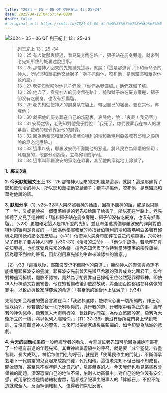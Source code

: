 ```yaml
---
title: "2024 – 05 – 06 QT 列王紀上 13：25~34"
date: 2025-04-12T04:57:49+0800
draft: false
# original_url: https://cmtc.tw/2024-05-06-qt-%e5%88%97%e7%8e%8b%e7%b4%80%e4%b8%8a-13%ef%bc%9a2534
---
```


![2024 – 05 – 06 QT 列王紀上 13：25~34](/images/qt.jpg  "2024 – 05 – 06 QT 列王紀上 13：25~34")

> 列王紀上 13：25~34  
> 13：25 有人從那裏經過，看見屍身倒在路上，獅子站在屍身旁邊，就來到老先知所住的城裏述說這事。  
> 13：26 那帶神人回來的先知聽見這事，就說：「這是那違背了耶和華命令的神人，所以耶和華把他交給獅子；獅子抓傷他，咬死他，是應驗耶和華對他說的話。」  
> 13：27 老先知就吩咐他兒子們說：「你們為我備驢。」他們就備了驢。  
> 13：28 他去了，看見神人的屍身倒在路上，驢和獅子站在屍身旁邊，獅子卻沒有吃屍身，也沒有抓傷驢。  
> 13：29 老先知就把神人的屍身馱在驢上，帶回自己的城裏，要哀哭他，葬埋他；  
> 13：30 就把他的屍身葬在自己的墳墓裏，哀哭他，說：「哀哉！我兄啊。」  
> 13：31 安葬之後，老先知對他兒子們說：「我死了，你們要葬我在神人的墳墓裏，使我的屍骨靠近他的屍骨，  
> 13：32 因為他奉耶和華的命指著伯特利的壇和撒瑪利亞各城有邱壇之殿所說的話必定應驗。」  
> 13：33 這事以後，耶羅波安仍不離開他的惡道，將凡民立為邱壇的祭司；凡願意的，他都分別為聖，立為邱壇的祭司。  
> 13：34 這事叫耶羅波安的家陷在罪裏，甚至他的家從地上除滅了。

**1.  經文3遍**

**2. 今天默想經文**王上 13：26 那帶神人回來的先知聽見這事，就說：這是那違背了耶和華命令的神人，所以耶和華把他交給獅子；獅子抓傷他，咬死他，是應驗耶和華對他說的話。

**3. 默想分享**（1）v25~32神人果然照著神的話語，因為不聽神的話，或是說只聽了一半，又或是說被一個墮落嫉妒的老先知給騙了給害了，所以死在半路上。老先知聽了又見了這神蹟：「驢和獅子站在屍身旁邊，獅子卻沒有吃屍身，也沒有抓傷驢。」（v28）更加確定這人是神所差的先知，並且奉差遣責備耶羅波安的罪與對伯特利的審判是真實的—「因為他奉耶和華的命指著伯特利的壇和撒瑪利亞各城有邱壇之殿所說的話必定應驗。」（v32）他把神人屍身帶回葬在自己的墳墓裏，又吩咐兒子們死了要與神人同葬（v30~31）《活潑的生命》—「他似乎認為，若能葬在真先知旁邊，也能享受真先知的名譽。這老先知代表了伯特利當時墮落的宗教領袖，因為聽不到神的聲音，因此利用真先知的生命來確認神的旨意。」

（2）v33「這事以後，耶羅波安仍不離開他的惡道…」顯然神人的警告與命運不能喚醒耶羅波安的靈魂。耶羅波安先前曾因先知亞希雅的預言成為北國君王，如今對神過河拆橋，翻臉不認神，竟然為了想要靠自己捍衛王位公然犯罪得罪神。即使神人行神蹟又對他警告，他在短暫悔改後卻依然故我，將全國百姓都陷在拜偶像的罪中，以致於導致家族覆滅的命運：「甚至他的家從地上除滅了」（v34）

先前先知亞希雅的聲音言猶在耳：「我必揀選你，使你照心裏一切所願的，作王治理以色列。你若聽從我一切所吩咐你的，遵行我的道，行我眼中看為正的事，謹守我的律例誡命，像我僕人大衛所行的，我就與你同在，為你立堅固的家，像我為大衛所立的一樣，將以色列人賜給你。」（11：37~38）他沒有從所羅門身上學到教訓，又沒有聽進神人的警告，本來可以帶給家族後裔蒙福的，如今卻變為除滅的悲劇。

**4. 今天的回應**如果照一般解經學者的看法，今天這位老先知可能因為嫉妒而害死了一位極有前途的年輕先知。其實神給屬靈領袖的呼召，就是要「成全聖徒、各盡各職、長大成熟」。神給每位門徒的呼召，就是要「使萬民作主的門徒」，不斷傳承栽培下一代屬靈的兒女起來成為門徒，代代相傳。這位老先知不但已經不知成長，開始墮落，甚至見不得年輕人比自己好，陷害無辜的人。今天我們也看見某些教會領袖的問題，深深恐懼自己的地位不保，怕別人功高震主，對自己的地位沒有安全感，就用掌控或是情勒轄制會眾，這都成了服事主服事人的「絆腳石」，不但不能造就成全人，反而絆倒轄制人，值得我們深思反省。